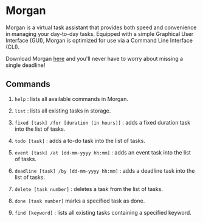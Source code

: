 # Morgan

Morgan is a virtual task assistant that provides both speed and convenience in managing your day-to-day tasks.
Equipped with a simple Graphical User Interface (GUI), Morgan is optimized for use via a Command Line Interface (CLI).

Download Morgan [here](https://github.com/jennibearduit/ip/releases) and you'll never have to worry about missing 
a single deadline! 

## Commands

1. `help` : lists all available commands in Morgan.


2. `list` : lists all existing tasks in storage.


3. `fixed [task] /for [duration (in hours)]` : adds a fixed duration task into the list of tasks.


4. `todo [task]` : adds a to-do task into the list of tasks.


5. `event [task] /at [dd-mm-yyyy hh:mm]` : adds an event task into the list of tasks.


6. `deadline [task] /by [dd-mm-yyyy hh:mm]` : adds a deadline task into the list of tasks.


7. `delete [task number]` : deletes a task from the list of tasks.


8. `done [task number]` marks a specified task as done.


9. `find [keyword]` : lists all existing tasks containing a specified keyword.
